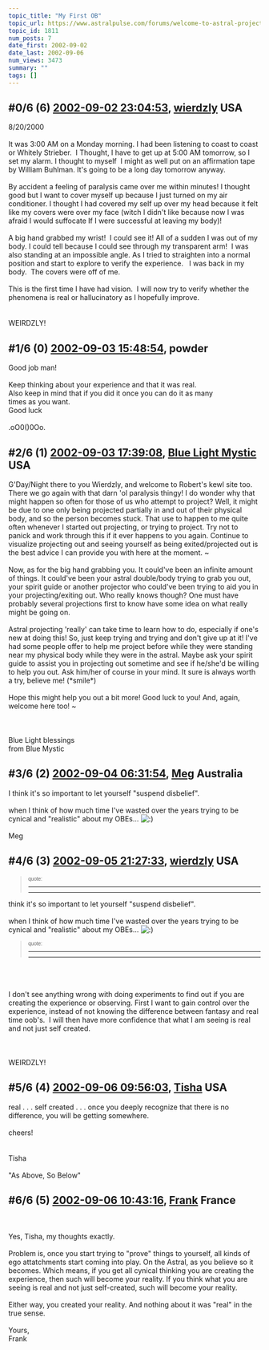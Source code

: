 ```yaml
---
topic_title: "My First OB"
topic_url: https://www.astralpulse.com/forums/welcome-to-astral-projection-experiences!/my-first-ob
topic_id: 1811
num_posts: 7
date_first: 2002-09-02
date_last: 2002-09-06
num_views: 3473
summary: ""
tags: []
---
```


## \#0/6 (6) [2002-09-02 23:04:53](https://www.astralpulse.com/forums/index.php?msg=117546), [wierdzly](https://www.astralpulse.com/forums/profile/?u=1073) USA ##
<section>
8/20/2000
<br>
<br>
It was 3:00 AM on a Monday morning. I had been listening to coast to coast or Whitely Strieber.  I Thought, I have to get up at 5:00 AM tomorrow, so I set my alarm. I thought to myself  I might as well put on an affirmation tape by William Buhlman. It's going to be a long day tomorrow anyway.
<br>
<br>
By accident a feeling of paralysis came over me within minutes! I thought good but I want to cover myself up because I just turned on my air conditioner. I thought I had covered my self up over my head because it felt like my covers were over my face (witch I didn't like because now I was afraid I would suffocate If I were successful at leaving my body)!
<br>
<br>
A big hand grabbed my wrist!  I could see it! All of a sudden I was out of my body. I could tell because I could see through my transparent arm!  I was also standing at an impossible angle. As I tried to straighten into a normal position and start to explore to verify the experience.   I was back in my body.  The covers were off of me.
<br>
<br>
This is the first time I have had vision.  I will now try to verify whether the phenomena is real or hallucinatory as I hopefully improve.
<br>
<br>
<br>
WEIRDZLY!
</section>

## \#1/6 (0) [2002-09-03 15:48:54](https://www.astralpulse.com/forums/index.php?msg=11783), powder  ##
<section>
Good job man!
<br>
<br>
Keep thinking about your experience and that it was real.
<br>
Also keep in mind that if you did it once you can do it as many
<br>
times as you want.
<br>
Good luck
<br>
<br>
.oO0()0Oo.
</section>

## \#2/6 (1) [2002-09-03 17:39:08](https://www.astralpulse.com/forums/index.php?msg=11789), [Blue Light Mystic](https://www.astralpulse.com/forums/profile/?u=123) USA ##
<section>
G'Day/Night there to you Wierdzly, and welcome to Robert's kewl site too. There we go again with that darn 'ol paralysis thingy! I do wonder why that might happen so often for those of us who attempt to project? Well, it might be due to one only being projected partially in and out of their physical body, and so the person becomes stuck. That use to happen to me quite often whenever I started out projecting, or trying to project. Try not to panick and work through this if it ever happens to you again. Continue to visualize projecting out and seeing yourself as being exited/projected out is the best advice I can provide you with here at the moment. ~
<br>
<br>
Now, as for the big hand grabbing you. It could've been an infinite amount of things. It could've been your astral double/body trying to grab you out, your spirit guide or another projector who could've been trying to aid you in your projecting/exiting out. Who really knows though? One must have probably several projections first to know have some idea on what really might be going on.
<br>
<br>
Astral projecting 'really' can take time to learn how to do, especially if one's new at doing this! So, just keep trying and trying and don't give up at it! I've had some people offer to help me project before while they were standing near my physical body while they were in the astral. Maybe ask your spirit guide to assist you in projecting out sometime and see if he/she'd be willing to help you out. Ask him/her of course in your mind. It sure is always worth a try, believe me! (*smile*)
<br>
<br>
Hope this might help you out a bit more! Good luck to you! And, again, welcome here too! ~
<br>
<br>
<br>
<br>
Blue Light blessings
<br>
from Blue Mystic
</section>

## \#3/6 (2) [2002-09-04 06:31:54](https://www.astralpulse.com/forums/index.php?msg=11816), [Meg](https://www.astralpulse.com/forums/profile/?u=1090) Australia ##
<section>
I think it's so important to let yourself "suspend disbelief".
<br>
<br>
when I think of how much time I've wasted over the years trying to be cynical and "realistic" about my OBEs...
<img alt=":)" class="smiley" src="https://www.astralpulse.com/forums/Smileys/fugue/smiley.png" title="Smiley"/>
<br>
<br>
Meg
</section>

## \#4/6 (3) [2002-09-05 21:27:33](https://www.astralpulse.com/forums/index.php?msg=11902), [wierdzly](https://www.astralpulse.com/forums/profile/?u=1073) USA ##
<section>
<blockquote id="quote">
 <font face='"Arial"' id="quote" size="1">
  quote:
  <hr height="1" id="quote" noshade=""/>
  <hr height="1" id="quote" noshade=""/>
 </font>
</blockquote>
think it's so important to let yourself "suspend disbelief".
<br>
<br>
when I think of how much time I've wasted over the years trying to be cynical and "realistic" about my OBEs...
<img alt=":)" class="smiley" src="https://www.astralpulse.com/forums/Smileys/fugue/smiley.png" title="Smiley"/>
<blockquote id="quote">
 <font face='"Arial"' id="quote" size="1">
  quote:
  <hr height="1" id="quote" noshade=""/>
  <hr height="1" id="quote" noshade=""/>
 </font>
</blockquote>
<br>
<br>
<br>
I don't see anything wrong with doing experiments to find out if you are creating the experience or observing. First I want to gain control over the experience, instead of not knowing the difference between fantasy and real time oob's.  I will then have more confidence that what I am seeing is real and not just self created.
<br>
<br>
<br>
<br>
WEIRDZLY!
</section>

## \#5/6 (4) [2002-09-06 09:56:03](https://www.astralpulse.com/forums/index.php?msg=11929), [Tisha](https://www.astralpulse.com/forums/profile/?u=594) USA ##
<section>
real . . . self created . . . once you deeply recognize that there is no difference, you will be getting somewhere.
<br>
<br>
cheers!
<br>
<br>
<br>
Tisha
<br>
<br>
"As Above, So Below"
</section>

## \#6/6 (5) [2002-09-06 10:43:16](https://www.astralpulse.com/forums/index.php?msg=11934), [Frank](https://www.astralpulse.com/forums/profile/?u=359) France ##
<section>
<br>
<br>
Yes, Tisha, my thoughts exactly.
<br>
<br>
Problem is, once you start trying to "prove" things to yourself, all kinds of ego attatchments start coming into play. On the Astral, as you believe so it becomes. Which means, if you get all cynical thinking you are creating the experience, then such will become your reality. If you think what you are seeing is real and not just self-created, such will become your reality.
<br>
<br>
Either way, you created your reality. And nothing about it was "real" in the true sense.
<br>
<br>
Yours,
<br>
Frank
<br>
<br>
<br>
<br>
<br>
<br>
<br>
<br>
</section>